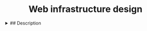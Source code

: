 <div align="center">
    <h1> Web infrastructure design </h1>
</div>

<details>
<summary> ## Description </summary>

La conception de l'infrastructure Web est un élément essentiel de tout projet en ligne. Cette discipline englobe la planification et la configuration de l'ensemble des ressources technologiques nécessaires à une application web ou à un site internet. Elle vise à garantir la disponibilité, la performance, la sécurité et la scalabilité des systèmes sous-jacents. Cette infrastructure comprend des serveurs, des bases de données, des serveurs de contenu, des équilibreurs de charge, des pare-feu, et bien d'autres composants.

La description de l'infrastructure Web ci-dessous résume ses principaux aspects :

### Conception de l'Infrastructure Web :

La conception de l'infrastructure Web est une discipline cruciale pour la création, le déploiement et la gestion de sites web et d'applications en ligne. Elle englobe la mise en place de tous les éléments nécessaires à un fonctionnement fluide et fiable, depuis les serveurs jusqu'aux bases de données et aux services de réseau.

### Composants clés :

* **Serveurs** : Les serveurs web, d'application et de base de données sont configurés pour répondre aux demandes des utilisateurs, exécuter des applications et stocker des données.
* **Réseau** : Les composants réseau, tels que les équilibreurs de charge et les pare-feu, garantissent la connectivité, la sécurité et la gestion du trafic.
* **Stockage** : Les solutions de stockage, y compris les bases de données et les systèmes de fichiers, permettent de gérer efficacement les données.
* **Sécurité** : La sécurité est au cœur de la conception, avec des mécanismes de protection, de surveillance et de récupération en cas d'incident.

### Objectifs :

* **Disponibilité** : Assurer un fonctionnement sans interruption pour répondre aux besoins des utilisateurs.
* **Performance** : Optimiser les temps de chargement et la réactivité des applications.
* **Sécurité** : Protéger les données sensibles et prévenir les attaques et les vulnérabilités.
* **Scalabilité** : Concevoir l'infrastructure de manière à gérer une augmentation de la charge de travail.
* **Flexibilité** : Adapter l'infrastructure pour répondre aux besoins changeants de l'entreprise.

La conception de l'infrastructure Web est un processus en constante évolution, aligné sur les objectifs de l'entreprise et les avancées technologiques. Elle joue un rôle clé dans la réussite des projets en ligne, qu'il s'agisse de sites web d'information, d'e-commerce, de médias sociaux ou d'applications web complexes.

</details>